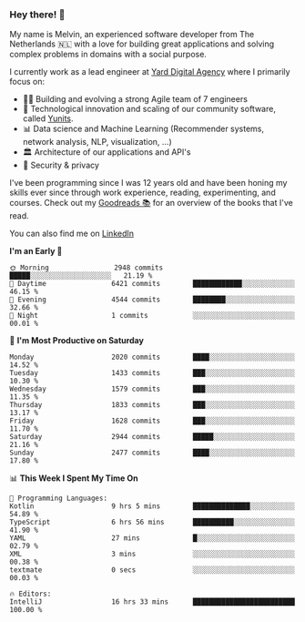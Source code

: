 ### Hey there! 👋

My name is Melvin, an experienced software developer from The Netherlands 🇳🇱 with a love for building great applications and solving complex problems in domains with a social purpose. 

I currently work as a lead engineer at [Yard Digital Agency](https://github.com/yardinternet) where I primarily focus on:

* 👏🏼 Building and evolving a strong Agile team of 7 engineers
* 🚀 Technological innovation and scaling of our community software, called [Yunits](https://www.yunits.com/).
* 📊 Data science and Machine Learning (Recommender systems, network analysis, NLP, visualization, ...)
* 🏛 Architecture of our applications and API's
* 🔐 Security & privacy

I've been programming since I was 12 years old and have been honing my skills ever since through work experience, reading, experimenting, and courses.
Check out my [Goodreads 📚](https://goodreads.com/melvinkoopmans) for an overview of the books that I've read. 

You can also find me on [LinkedIn](https://www.linkedin.com/in/melvinkoopmans)

<!--START_SECTION:waka-->
**I'm an Early 🐤** 

```text
🌞 Morning                2948 commits        █████░░░░░░░░░░░░░░░░░░░░   21.19 % 
🌆 Daytime                6421 commits        ████████████░░░░░░░░░░░░░   46.15 % 
🌃 Evening                4544 commits        ████████░░░░░░░░░░░░░░░░░   32.66 % 
🌙 Night                  1 commits           ░░░░░░░░░░░░░░░░░░░░░░░░░   00.01 % 
```
📅 **I'm Most Productive on Saturday** 

```text
Monday                   2020 commits        ████░░░░░░░░░░░░░░░░░░░░░   14.52 % 
Tuesday                  1433 commits        ███░░░░░░░░░░░░░░░░░░░░░░   10.30 % 
Wednesday                1579 commits        ███░░░░░░░░░░░░░░░░░░░░░░   11.35 % 
Thursday                 1833 commits        ███░░░░░░░░░░░░░░░░░░░░░░   13.17 % 
Friday                   1628 commits        ███░░░░░░░░░░░░░░░░░░░░░░   11.70 % 
Saturday                 2944 commits        █████░░░░░░░░░░░░░░░░░░░░   21.16 % 
Sunday                   2477 commits        ████░░░░░░░░░░░░░░░░░░░░░   17.80 % 
```


📊 **This Week I Spent My Time On** 

```text
💬 Programming Languages: 
Kotlin                   9 hrs 5 mins        ██████████████░░░░░░░░░░░   54.89 % 
TypeScript               6 hrs 56 mins       ██████████░░░░░░░░░░░░░░░   41.90 % 
YAML                     27 mins             █░░░░░░░░░░░░░░░░░░░░░░░░   02.79 % 
XML                      3 mins              ░░░░░░░░░░░░░░░░░░░░░░░░░   00.38 % 
textmate                 0 secs              ░░░░░░░░░░░░░░░░░░░░░░░░░   00.03 % 

🔥 Editors: 
IntelliJ                 16 hrs 33 mins      █████████████████████████   100.00 % 
```


<!--END_SECTION:waka-->
